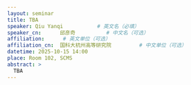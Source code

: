 ```yaml
---
layout: seminar
title: TBA
speaker: Qiu Yanqi           # 英文名（必填）
speaker_cn:      邱彦奇          # 中文名（可选）
affiliation:      # 英文单位（可选）
affiliation_cn:  国科大杭州高等研究院         # 中文单位（可选）
datetime: 2025-10-15 14:00
place: Room 102, SCMS
abstract: >
  TBA
---
```

